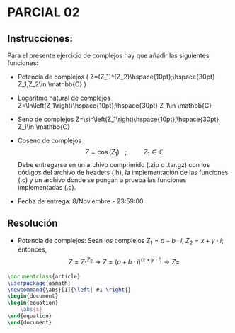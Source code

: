 # PARCIAL 02
## Instrucciones:
Para el presente ejercicio de complejos hay que añadir las siguientes funciones:
* Potencia de complejos
\( Z=(Z_1)^{Z_2}\hspace{10pt};\hspace{30pt} Z_1,Z_2\in \mathbb{C} \)
* Logaritmo natural de complejos
Z=\ln\left(Z_1\right)\hspace{10pt};\hspace{30pt} Z_1\in \mathbb{C}
* Seno de complejos
Z=\sin\left(Z_1\right)\hspace{10pt};\hspace{30pt} Z_1\in \mathbb{C}
* Coseno de complejos
$$
Z=\cos\left(Z_1\right)\hspace{10pt};\hspace{30pt} Z_1\in \mathbb{C}
$$
Debe entregarse en un archivo comprimido (.zip o .tar.gz) con los códigos del archivo de headers (.h), la implementación de las funciones (.c) y un archivo donde se pongan a prueba las funciones implementadas (.c).

* Fecha de entrega: 8/Noviembre - 23:59:00

## Resolución
* Potencia de complejos: Sean los complejos $Z_1=a+b\cdot i$, $Z_2=x+y\cdot i$; entonces,
$$
Z = Z_1^{Z_2} \longrightarrow Z=(a+b\cdot i)^{(x+y\cdot i)} \longrightarrow Z = 
$$
```latex
\documentclass{article}
\userpackage{asmath}
\newcommand{\abs}[1]{\left| #1 \right|}
\begin{document}
\begin{equation}
    \abs{s}
\end{equation}
\end{document}
```